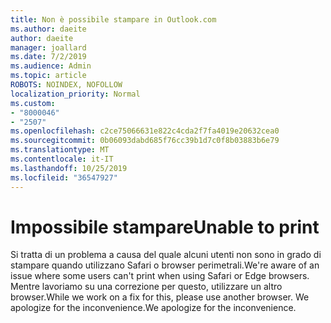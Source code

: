 ```yaml
---
title: Non è possibile stampare in Outlook.com
ms.author: daeite
author: daeite
manager: joallard
ms.date: 7/2/2019
ms.audience: Admin
ms.topic: article
ROBOTS: NOINDEX, NOFOLLOW
localization_priority: Normal
ms.custom:
- "8000046"
- "2507"
ms.openlocfilehash: c2ce75066631e822c4cda2f7fa4019e20632cea0
ms.sourcegitcommit: 0b06093dabd685f76cc39b1d7c0f8b03883b6e79
ms.translationtype: MT
ms.contentlocale: it-IT
ms.lasthandoff: 10/25/2019
ms.locfileid: "36547927"
---
```

# <a name="unable-to-print"></a><span data-ttu-id="0bf34-102">Impossibile stampare</span><span class="sxs-lookup"><span data-stu-id="0bf34-102">Unable to print</span></span>

<span data-ttu-id="0bf34-103">Si tratta di un problema a causa del quale alcuni utenti non sono in grado di stampare quando utilizzano Safari o browser perimetrali.</span><span class="sxs-lookup"><span data-stu-id="0bf34-103">We're aware of an issue where some users can't print when using Safari or Edge browsers.</span></span> <span data-ttu-id="0bf34-104">Mentre lavoriamo su una correzione per questo, utilizzare un altro browser.</span><span class="sxs-lookup"><span data-stu-id="0bf34-104">While we work on a fix for this, please use another browser.</span></span> <span data-ttu-id="0bf34-105">We apologize for the inconvenience.</span><span class="sxs-lookup"><span data-stu-id="0bf34-105">We apologize for the inconvenience.</span></span>